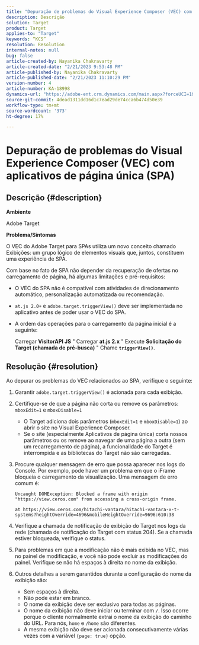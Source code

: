 ```yaml
---
title: "Depuração de problemas do Visual Experience Composer (VEC) com aplicativos de página única (SPA)"
description: Descrição
solution: Target
product: Target
applies-to: "Target"
keywords: “KCS”
resolution: Resolution
internal-notes: null
bug: false
article-created-by: Nayanika Chakravarty
article-created-date: "2/21/2023 9:53:48 PM"
article-published-by: Nayanika Chakravarty
article-published-date: "2/21/2023 11:10:29 PM"
version-number: 4
article-number: KA-18998
dynamics-url: "https://adobe-ent.crm.dynamics.com/main.aspx?forceUCI=1&pagetype=entityrecord&etn=knowledgearticle&id=3a0a8733-32b2-ed11-83fe-6045bd006704"
source-git-commit: 4dead1311dd16d1c7ead29de74cca6b474d50e39
workflow-type: tm+mt
source-wordcount: '373'
ht-degree: 17%

---
```


# Depuração de problemas do Visual Experience Composer (VEC) com aplicativos de página única (SPA)

## Descrição {#description}


<b>Ambiente</b>

Adobe Target

<b>Problema/Sintomas</b>

O VEC do Adobe Target para SPAs utiliza um novo conceito chamado Exibições: um grupo lógico de elementos visuais que, juntos, constituem uma experiência de SPA.

Com base no fato de SPA não depender da recuperação de ofertas no carregamento de página, há algumas limitações e pré-requisitos:

- O VEC do SPA não é compatível com atividades de direcionamento automático, personalização automatizada ou recomendação.
- `at.js 2.0+` e `adobe.target.triggerView()` deve ser implementada no aplicativo antes de poder usar o VEC do SPA.
- A ordem das operações para o carregamento da página inicial é a seguinte:



   Carregar <b>VisitorAPI JS</b> &quot; Carregar <b>at.js 2.x</b> &quot; Execute <b>Solicitação do Target (chamada de pré-busca)</b> &quot; Chame <b>`triggerView()`</b>.



## Resolução {#resolution}


Ao depurar os problemas do VEC relacionados ao SPA, verifique o seguinte:

1. Garantir `adobe.target.triggerView()` é acionada para cada exibição.
2. Certifique-se de que a página não corta ou remove os parâmetros: `mboxEdit=1` e `mboxDisable=1`

   - O Target adiciona dois parâmetros (`mboxEdit=1` e `mboxDisable=1`) ao abrir o site no Visual Experience Composer.
   - Se o site (especialmente Aplicativos de página única) corta nossos parâmetros ou os remove ao navegar de uma página a outra (sem um recarregamento de página), a funcionalidade do Target é interrompida e as bibliotecas do Target não são carregadas.
3. Procure qualquer mensagem de erro que possa aparecer nos logs do Console. Por exemplo, pode haver um problema em que o iFrame bloqueia o carregamento da visualização. Uma mensagem de erro comum é:<br>

   ```
   Uncaught DOMException: Blocked a frame with origin "https://view.ceros.com" from accessing a cross-origin frame.
   
   at https://view.ceros.com/hitachi-vantara/hitachi-vantara-x-t-systems?heightOverride=4696&mobileHeightOverride=9696:610:38
   ```
4. Verifique a chamada de notificação de exibição do Target nos logs da rede (chamada de notificação do Target com status 204). Se a chamada estiver bloqueada, verifique o status.
5. Para problemas em que a modificação não é mais exibida no VEC, mas no painel de modificação, e você não pode excluir as modificações do painel. Verifique se não há espaços à direita no nome da exibição.
6. Outros detalhes a serem garantidos durante a configuração do nome da exibição são:
   - Sem espaços à direita.
   - Não pode estar em branco.
   - O nome da exibição deve ser exclusivo para todas as páginas.
   - O nome da exibição não deve iniciar ou terminar com `/`. Isso ocorre porque o cliente normalmente extrai o nome da exibição do caminho do URL. Para nós, `home` e `/home` são diferentes.
   - A mesma exibição não deve ser acionada consecutivamente várias vezes com a variável `{page: true}` opção.

